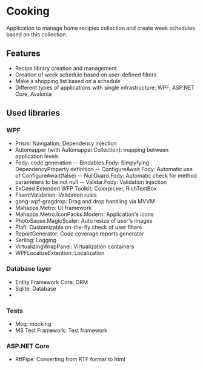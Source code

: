 # Cooking

Application to manage home recipies collection and create week schedules based on this collection.

## Features

- Recipe library creation and management
- Creation of week schedule based on user-defined filters
- Make a shopping list based on a schedule
- Different types of applications with single infrastructure: WPF, ASP.NET Core, Avalonia
## Used libraries

### WPF

- Prism: Navigation, Dependency injection
- Automapper (with Automapper.Collection): mapping between application levels
- Fody: code generation
-- Bindables.Fody: Simpyfying DependencyProperty definition
-- ConfigureAwait.Fody: Automatic use of ConfigureAwait(false)
-- NullGuard.Fody: Automatic check for method parameters to be not null
-- Validar.Fody: Validation injection
- ExCeed Extended WFP Toolkit: Colorpicker, RichTextBox
- FluentValidation: Validation rules
- gong-wpf-gragdrop: Drag and drop handling via MVVM
- Mahapps.Metro: UI framework
- Mahapps.Metro.IconPacks.Modern: Application's icons
- PhotoSause.MagicScaler: Auto resize of user's images
- Plafi: Customizable on-the-fly check of user filters
- ReportGenerator: Code coverage reports generator
- Serilog: Logging
- VirtualizingWrapPanel: Virtualization containers
- WPFLocalizeExtention: Localization

### Database layer

- Entity Framework Core: ORM
- Sqlite: Database
- 

### Tests
- Moq: mocking
- MS Test Framework: Test framework

### ASP.NET Core
- RtfPipe: Converting from RTF format to html
